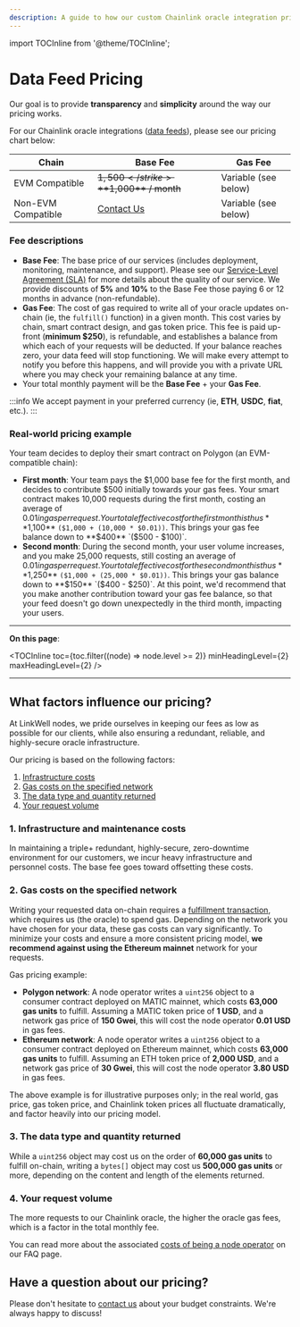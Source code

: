 ```yaml
---
description: A guide to how our custom Chainlink oracle integration pricing works
---
```


import TOCInline from '@theme/TOCInline';

# Data Feed Pricing

Our goal is to provide **transparency** and **simplicity** around the way our pricing works.

For our Chainlink oracle integrations ([data feeds](/services/direct-request-jobs/Jobs-and-Pricing)), please see our pricing chart below:

| Chain                 | Base Fee                                            | Gas Fee                        |
|-----------------------|-----------------------------------------------------|--------------------------------|
| EVM Compatible        | <strike>$1,500</strike> **$1,000** / month                                      | Variable (see below)           |
| Non-EVM Compatible    | [Contact Us](https://linkwellnodes.io/#contact-us)  | Variable (see below)           |

### Fee descriptions

- **Base Fee**: The base price of our services (includes deployment, monitoring, maintenance, and support). Please see our [Service-Level Agreement (SLA)](/services/direct-request-jobs/Service-Level-Agreement) for more details about the quality of our service. We provide discounts of **5%** and **10%** to the Base Fee those paying 6 or 12 months in advance (non-refundable).
- **Gas Fee**: The cost of gas required to write all of your oracle updates on-chain (ie, the `fulfill()` function) in a given month. This cost varies by chain, smart contract design, and gas token price. This fee is paid up-front (**minimum $250**), is refundable, and establishes a balance from which each of your requests will be deducted. If your balance reaches zero, your data feed will stop functioning. We will make every attempt to notify you before this happens, and will provide you with a private URL where you may check your remaining balance at any time.
- Your total monthly payment will be the **Base Fee** + your **Gas Fee**. 

:::info
We accept payment in your preferred currency (ie, **ETH**, **USDC**, **fiat**, etc.). 
:::

### Real-world pricing example

Your team decides to deploy their smart contract on Polygon (an EVM-compatible chain):

- **First month**: Your team pays the $1,000 base fee for the first month, and decides to contribute $500 initially towards your gas fees. Your smart contract makes 10,000 requests during the first month, costing an average of $0.01 in gas per request. Your total effective cost for the first month is thus **$1,100** `($1,000 + (10,000 * $0.01))`. This brings your gas fee balance down to **$400** `($500 - $100)`. 
- **Second month**: During the second month, your user volume increases, and you make 25,000 requests, still costing an average of $0.01 in gas per request. Your total effective cost for the second month is thus **$1,250** `($1,000 + (25,000 * $0.01))`. This brings your gas balance down to **$150** `($400 - $250)`. At this point, we'd recommend that you make another contribution toward your gas fee balance, so that your feed doesn't go down unexpectedly in the third month, impacting your users.

---

**On this page**:

<TOCInline
  toc={toc.filter((node) => node.level >= 2)}
  minHeadingLevel={2}
  maxHeadingLevel={2}
/>

---

## What factors influence our pricing?

At LinkWell nodes, we pride ourselves in keeping our fees as low as possible for our clients, while also ensuring a redundant, reliable, and highly-secure oracle infrastructure.

Our pricing is based on the following factors:

1. [Infrastructure costs](#1-infrastructure-costs)
1. [Gas costs on the specified network](#2-gas-costs-on-the-specified-network)
1. [The data type and quantity returned](#3-the-data-type-and-quantity-returned)
1. [Your request volume](#4-your-request-volume)

### 1. Infrastructure and maintenance costs

In maintaining a triple+ redundant, highly-secure, zero-downtime environment for our customers, we incur heavy infrastructure and personnel costs. The base fee goes toward offsetting these costs.

### 2. Gas costs on the specified network

Writing your requested data on-chain requires a [fulfillment transaction](https://docs.chain.link/architecture-overview/architecture-request-model?parent=anyApi#fulfillment), which requires us (the oracle) to spend gas. Depending on the network you have chosen for your data, these gas costs can vary significantly. To minimize your costs and ensure a more consistent pricing model, **we recommend against using the Ethereum mainnet** network for your requests.

Gas pricing example:

* **Polygon network**: A node operator writes a `uint256` object to a consumer contract deployed on MATIC mainnet, which costs **63,000 gas units** to fulfill. Assuming a MATIC token price of **1 USD**, and a network gas price of **150 Gwei**, this will cost the node operator **0.01 USD** in gas fees.
* **Ethereum network**: A node operator writes a `uint256` object to a consumer contract deployed on Ethereum mainnet, which costs **63,000 gas units** to fulfill. Assuming an ETH token price of **2,000 USD**, and a network gas price of **30 Gwei**, this will cost the node operator **3.80 USD** in gas fees.

The above example is for illustrative purposes only; in the real world, gas price, gas token price, and Chainlink token prices all fluctuate dramatically, and factor heavily into our pricing model.  

### 3. The data type and quantity returned

While a `uint256` object may cost us on the order of **60,000 gas units** to fulfill on-chain, writing a `bytes[]` object may cost us **500,000 gas units** or more, depending on the content and length of the elements returned.

### 4. Your request volume

The more requests to our Chainlink oracle, the higher the oracle gas fees, which is a factor in the total monthly fee.

You can read more about the associated [costs of being a node operator](/knowledgebase/faq/Chainlink-Operators#how-much-does-it-cost-to-run-a-chainlink-node) on our FAQ page.

## Have a question about our pricing?

Please don't hesitate to [contact us](https://linkwellnodes.io/#contact-us "Contact LinkWell Nodes") about your budget constraints. We're always happy to discuss!

